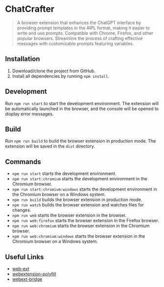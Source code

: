 # ChatCrafter
> A browser extension that enhances the ChatGPT interface by providing prompt templates in the AIPL format, making it easier to write and use prompts. Compatible with Chrome, Firefox, and other popular browsers. Streamline the process of crafting effective messages with customizable prompts featuring variables.

## Installation
1. Download/clone the project from GitHub.
2. Install all dependencies by running `npm install`.

## Development
Run `npm run start` to start the development environment.
The extension will be automatically launched in the browser, and the console will be opened to display error messages.

## Build
Run `npm run build` to build the browser extension in production mode. The extension will be saved in the `dist` directory.

## Commands
- `npm run start` starts the development environment.
- `npm run start:chromium` starts the development environment in the Chromium browser.
- `npm run start:chromium:windows` starts the development environment in the Chromium browser on a Windows system.
- `npm run build` builds the browser extension in production mode.
- `npm run watch` builds the browser extension and watches files for changes.
- `npm run web` starts the browser extension in the browser.
- `npm run web:firefox` starts the browser extension in the Firefox browser.
- `npm run web:chromium` starts the browser extension in the Chromium browser.
- `npm run web:chromium:windows` starts the browser extension in the Chromium browser on a Windows system.

## Useful Links
- [web-ext](https://extensionworkshop.com/documentation/develop/getting-started-with-web-ext/)
- [webextension-polyfill](https://github.com/mozilla/webextension-polyfill)
- [webext-bridge](https://github.com/zikaari/webext-bridge)
